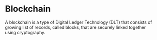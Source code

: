 # Blockchain

A blockchain is a type of Digital Ledger Technology (DLT) that consists of growing list of records, called blocks, that are securely linked together using cryptography.  


